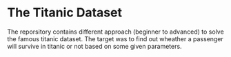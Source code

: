 # The Titanic Dataset

The reporsitory contains different approach (beginner to advanced) to solve the famous titanic dataset. The target was to find out wheather a passenger will survive in titanic or not based on some given parameters.
